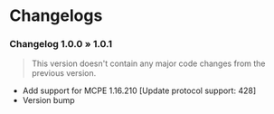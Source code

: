 # Changelogs

### Changelog 1.0.0 » 1.0.1
> This version doesn't contain any major code changes from the previous version.
- Add support for MCPE 1.16.210 [Update protocol support: 428]
- Version bump